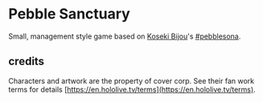 # Pebble Sanctuary
Small, management style game based on [Koseki Bijou](https://twitter.com/kosekibijou)'s [#pebblesona](https://twitter.com/hashtag/pebblesona).


## credits
Characters and artwork are the property of cover corp.
See their fan work terms for details [https://en.hololive.tv/terms](https://en.hololive.tv/terms).
